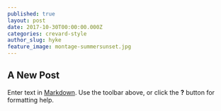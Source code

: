 ```yaml
---
published: true
layout: post
date: 2017-10-30T00:00:00.000Z
categories: crevard-style
author_slug: hyke
feature_image: montage-summersunset.jpg
---
```

## A New Post

Enter text in [Markdown](http://daringfireball.net/projects/markdown/). Use the toolbar above, or click the **?** button for formatting help.
